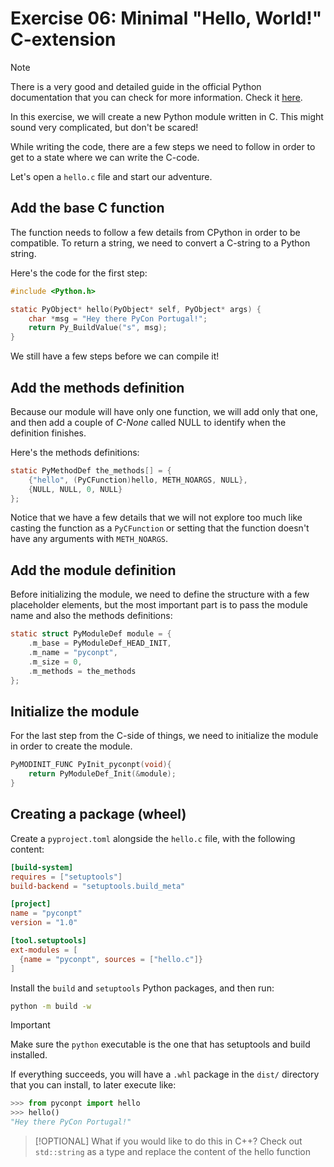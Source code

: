 # Exercise 06: Minimal "Hello, World!" C-extension

> [!NOTE]
> There is a very good and detailed guide in the official Python documentation
> that you can check for more information.
> Check it [here](https://docs.python.org/3/extending/extending.html).

In this exercise, we will create a new Python module written in C.
This might sound very complicated, but don't be scared!

While writing the code, there are a few steps we need to follow in order to get to
a state where we can write the C-code.

Let's open a `hello.c` file and start our adventure.

## Add the base C function

The function needs to follow a few details from CPython in order to be
compatible.
To return a string, we need to convert a C-string to a Python string.

Here's the code for the first step:

```c
#include <Python.h>

static PyObject* hello(PyObject* self, PyObject* args) {
    char *msg = "Hey there PyCon Portugal!";
    return Py_BuildValue("s", msg);
}
```
We still have a few steps before we can compile it!

## Add the methods definition

Because our module will have only one function, we will add only that one, and
then add a couple of *C-None* called NULL to identify when the definition
finishes.

Here's the methods definitions:

```c
static PyMethodDef the_methods[] = {
    {"hello", (PyCFunction)hello, METH_NOARGS, NULL},
    {NULL, NULL, 0, NULL}
};
```

Notice that we have a few details that we will not explore too much like
casting the function as a `PyCFunction` or setting that the function doesn't
have any arguments with `METH_NOARGS`.

## Add the module definition

Before initializing the module, we need to define the structure with a few
placeholder elements, but the most important part is to pass the module name
and also the methods definitions:

```c
static struct PyModuleDef module = {
    .m_base = PyModuleDef_HEAD_INIT,
    .m_name = "pyconpt",
    .m_size = 0,
    .m_methods = the_methods
};
```

## Initialize the module

For the last step from the C-side of things, we need to initialize the module
in order to create the module.

```c
PyMODINIT_FUNC PyInit_pyconpt(void){
    return PyModuleDef_Init(&module);
}
```

## Creating a package (wheel)

Create a `pyproject.toml` alongside the `hello.c` file, with the following
content:

```toml
[build-system]
requires = ["setuptools"]
build-backend = "setuptools.build_meta"

[project]
name = "pyconpt"
version = "1.0"

[tool.setuptools]
ext-modules = [
  {name = "pyconpt", sources = ["hello.c"]}
]
```

Install the `build` and `setuptools` Python packages, and then run:

```bash
python -m build -w
```

> [!IMPORTANT]
> Make sure the `python` executable is the one that has setuptools and build
> installed.

If everything succeeds, you will have a `.whl` package in the `dist/` directory
that you can install, to later execute like:

```py
>>> from pyconpt import hello
>>> hello()
"Hey there PyCon Portugal!"
```

> [!OPTIONAL]
> What if you would like to do this in C++?
> Check out `std::string` as a type and replace the content of the hello
> function
